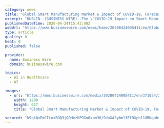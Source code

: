 ```yaml
---
category: news
title: "Global Smart Manufacturing Market & Impact of COVID-19, Forecast to 2025: Condition Monitoring, Artificial Intelligence, IIoT, Digital Twin, Industrial 3D Printing ..."
excerpt: "DUBLIN--(BUSINESS WIRE)--The \"COVID-19 Impact on Smart Manufacturing Market by Enabling Technology (Condition Monitoring, Artificial Intelligence ... and the emerging & expanding role of collaborative robots in healthcare and manufacturing sectors. The post-COVID-19 market for collaborative robots is expected to witness positive growth in ..."
publishedDateTime: 2020-04-24T15:42:00Z
webUrl: "https://www.businesswire.com/news/home/20200424005411/en/Global-Smart-Manufacturing-Market-Impact-COVID-19-Forecast"
type: article
quality: 0
heat: 0
published: false

provider:
  name: Business Wire
  domain: businesswire.com

topics:
  - AI in Healthcare
  - AI

images:
  - url: "https://mms.businesswire.com/media/20200424005411/en/371054/23/ResearchAndMarkets_800px.jpg"
    width: 1200
    height: 627
    title: "Global Smart Manufacturing Market & Impact of COVID-19, Forecast to 2025: Condition Monitoring, Artificial Intelligence, IIoT, Digital Twin, Industrial 3D Printing ..."

secured: "k9qkQvEmCILoxROQ3jQQHvzKP9Gn0xpm30/9daXASybm13Ef9Xphl1OBNguhxHJY31FQL1eKLsZl7X5oxe3evEXbttqDIXNvRdaPcWxZLorSqM6vYGDIVr7OY5a4XFRd6+cKZIllRozreeru+50fB+lQ2UCoiEOgC3/kb4ouuMi9Pl+4UXDfPsyNaONUr3He1KIWVNwSdfy/2gZRkaXlZx0KPSH+LVWgkF8DBVN52TEoXKHNdUgXm4301twzIzzaFe1HD/YYeuKg+rWwNv5dInqUo8H+HlrG7auHVuZvxKM/mrBzgYK98wIXwHNuvntFXEJ1s5QVLprNCgVXWGYKMb0WeiYNUkPsP0gRMMR0XEbu7GwFO4eVr4k63BDUcnqS8e+l6Wh4qtpViTfkcoOM+fUO6EaQjC9FVj8LGy5rjxDkn136ewPyB0lNxWw0dLem7JkYE9/0xwtKqlrEJl4vjME58WPq6Cj5BhQnmkPtXGI=;vE8h4hwgu/i4+dJ+UIXtBA=="
---
```


